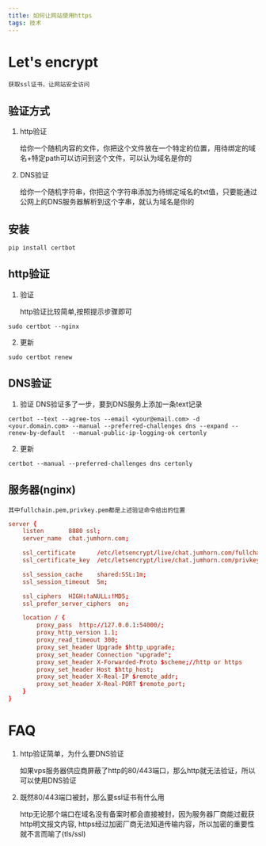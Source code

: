 ```yaml
---
title: 如何让网站使用https
tags: 技术
---
```


# Let's encrypt

	获取ssl证书，让网站安全访问

## 验证方式
1. http验证

	给你一个随机内容的文件，你把这个文件放在一个特定的位置，用待绑定的域名+特定path可以访问到这个文件，可以认为域名是你的
2. DNS验证

	给你一个随机字符串，你把这个字符串添加为待绑定域名的txt值，只要能通过公网上的DNS服务器解析到这个字串，就认为域名是你的

## 安装
```shell
pip install certbot
```

## http验证

1. 验证

	http验证比较简单,按照提示步骤即可
```shell
sudo certbot --nginx
```

2. 更新
```shell
sudo certbot renew
```

## DNS验证

1. 验证
	DNS验证多了一步，要到DNS服务上添加一条text记录
```shell
certbot --text --agree-tos --email <your@email.com> -d <your.domain.com> --manual --preferred-challenges dns --expand --renew-by-default  --manual-public-ip-logging-ok certonly
```

2. 更新
```shell
certbot --manual --preferred-challenges dns certonly
```

## 服务器(nginx)

	其中fullchain.pem,privkey.pem都是上述验证命令给出的位置
```conf
server {
	listen       8880 ssl;
	server_name  chat.jumhorn.com;

	ssl_certificate      /etc/letsencrypt/live/chat.jumhorn.com/fullchain.pem;
	ssl_certificate_key  /etc/letsencrypt/live/chat.jumhorn.com/privkey.pem;

	ssl_session_cache    shared:SSL:1m;
	ssl_session_timeout  5m;

	ssl_ciphers  HIGH:!aNULL:!MD5;
	ssl_prefer_server_ciphers  on;

	location / {
		proxy_pass  http://127.0.0.1:54000/;
		proxy_http_version 1.1;
		proxy_read_timeout 300;
		proxy_set_header Upgrade $http_upgrade;
		proxy_set_header Connection "upgrade";
		proxy_set_header X-Forwarded-Proto $scheme;//http or https
		proxy_set_header Host $http_host;
		proxy_set_header X-Real-IP $remote_addr;
		proxy_set_header X-Real-PORT $remote_port;
	}
}
```

# FAQ

1. http验证简单，为什么要DNS验证

	如果vps服务器供应商屏蔽了http的80/443端口，那么http就无法验证，所以可以使用DNS验证

2. 既然80/443端口被封，那么要ssl证书有什么用

	http无论那个端口在域名没有备案时都会直接被封，因为服务器厂商能过截获http明文报文内容,
	https经过加密厂商无法知道传输内容，所以加密的重要性就不言而喻了(tls/ssl)
